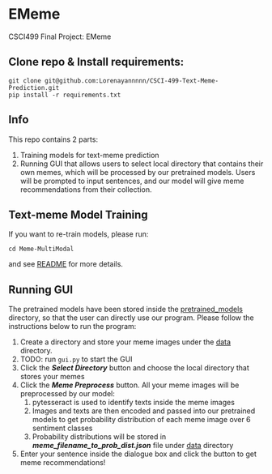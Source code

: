 # EMeme
CSCI499 Final Project: EMeme

## Clone repo & Install requirements:
```
git clone git@github.com:Lorenayannnnn/CSCI-499-Text-Meme-Prediction.git
pip install -r requirements.txt
```


## Info
This repo contains 2 parts: 
1. Training models for text-meme prediction
2. Running GUI that allows users to select local directory that contains their own memes, which will be processed by our pretrained models. Users will be prompted to input sentences, and our model will give meme recommendations from their collection.

## Text-meme Model Training
If you want to re-train models, please run:
```
cd Meme-MultiModal
```
and see [README](Meme-MultiModal/README.md) for more details.

## Running GUI
The pretrained models have been stored inside the [pretrained_models](Meme-MultiModal/pretrained_models) directory, so that the user can directly use our program. Please follow the instructions below to run the program:
1. Create a directory and store your meme images under the [data](data) directory.
2. TODO: run `gui.py` to start the GUI
3. Click the **_Select Directory_** button and choose the local directory that stores your memes
4. Click the **_Meme Preprocess_** button. All your meme images will be preprocessed by our model:
   1. pytesseract is used to identify texts inside the meme images
   2. Images and texts are then encoded and passed into our pretrained models to get probability distribution of each meme image over 6 sentiment classes 
   3. Probability distributions will be stored in **_meme_filename_to_prob_dist.json_** file under [data](Meme-MultiModal/data) directory
5. Enter your sentence inside the dialogue box and click the button to get meme recommendations!
